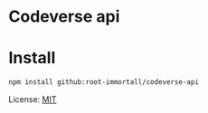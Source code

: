 # Codeverse api


# Install
```bash
npm install github:root-immortall/codeverse-api
```

License: [MIT](https://en.wikipedia.org/wiki/MIT_License)
